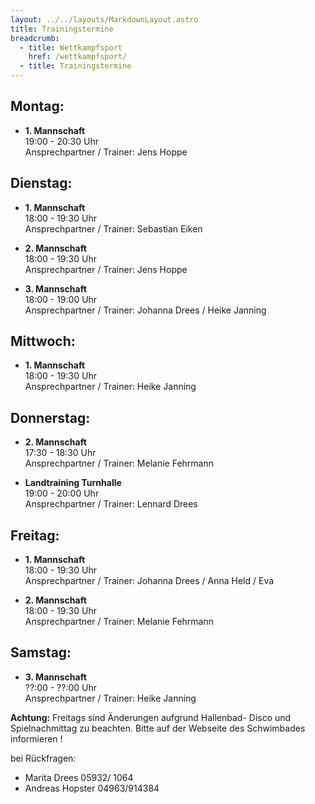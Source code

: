 ```yaml
---
layout: ../../layouts/MarkdownLayout.astro
title: Trainingstermine
breadcrumb:
  - title: Wettkampfsport
    href: /wettkampfsport/
  - title: Trainingstermine
---
```

## Montag:
* **1. Mannschaft**<br>
  19:00 - 20:30 Uhr<br>
  Ansprechpartner / Trainer: Jens Hoppe<br>

## Dienstag:

* **1. Mannschaft**<br>
  18:00 - 19:30 Uhr<br>
  Ansprechpartner / Trainer: Sebastian Eiken<br>

* **2. Mannschaft**<br>
  18:00 - 19:30 Uhr<br>
  Ansprechpartner / Trainer: Jens Hoppe<br>

* **3. Mannschaft**<br>
  18:00 - 19:00 Uhr<br>
  Ansprechpartner / Trainer:  Johanna Drees / Heike Janning<br>

## Mittwoch:
* **1. Mannschaft**<br>
  18:00 - 19:30 Uhr<br>
  Ansprechpartner / Trainer: Heike Janning<br>

## Donnerstag:
* **2. Mannschaft**<br>
  17:30 - 18:30 Uhr<br>
  Ansprechpartner / Trainer: Melanie Fehrmann<br>

* **Landtraining Turnhalle**<br>
  19:00 - 20:00 Uhr<br>
  Ansprechpartner / Trainer: Lennard Drees<br>

## Freitag:
* **1. Mannschaft**<br>
  18:00 - 19:30 Uhr<br>
  Ansprechpartner / Trainer: Johanna Drees / Anna Held / Eva<br>

* **2. Mannschaft**<br>
  18:00 - 19:30 Uhr<br>
  Ansprechpartner / Trainer: Melanie Fehrmann<br>

## Samstag:
  * **3. Mannschaft**<br>
    ??:00 - ??:00 Uhr<br>
    Ansprechpartner / Trainer: Heike Janning<br>
  

**Achtung:** Freitags sind Änderungen aufgrund Hallenbad- Disco und Spielnachmittag zu beachten. Bitte auf der Webseite des Schwimbades informieren !

bei Rückfragen:<br>

* Marita Drees 05932/ 1064<br>
* Andreas Hopster 04963/914384<br>